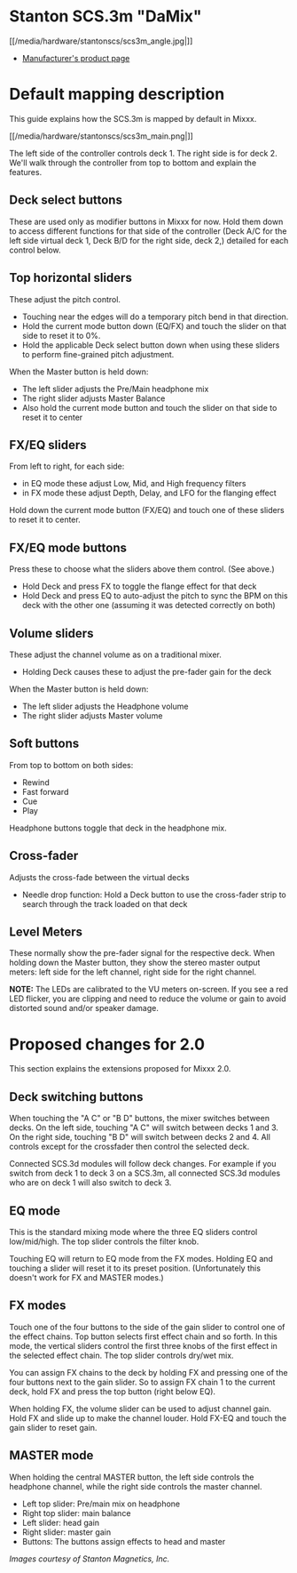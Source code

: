 # Stanton SCS.3m "DaMix"

[[/media/hardware/stantonscs/scs3m_angle.jpg|]]

  - [Manufacturer's product
    page](http://www.stantondj.com/stanton-controllers-systems/scs3m.html)

# Default mapping description

This guide explains how the SCS.3m is mapped by default in Mixxx.

[[/media/hardware/stantonscs/scs3m_main.png|]]

The left side of the controller controls deck 1. The right side is for
deck 2. We'll walk through the controller from top to bottom and explain
the features.

## Deck select buttons

These are used only as modifier buttons in Mixxx for now. Hold them down
to access different functions for that side of the controller (Deck A/C
for the left side virtual deck 1, Deck B/D for the right side, deck 2,)
detailed for each control below.

## Top horizontal sliders

These adjust the pitch control.

  - Touching near the edges will do a temporary pitch bend in that
    direction.
  - Hold the current mode button down (EQ/FX) and touch the slider on
    that side to reset it to 0%.
  - Hold the applicable Deck select button down when using these sliders
    to perform fine-grained pitch adjustment.

When the Master button is held down:

  - The left slider adjusts the Pre/Main headphone mix
  - The right slider adjusts Master Balance
  - Also hold the current mode button and touch the slider on that side
    to reset it to center

## FX/EQ sliders

From left to right, for each side:

  - in EQ mode these adjust Low, Mid, and High frequency filters
  - in FX mode these adjust Depth, Delay, and LFO for the flanging
    effect

Hold down the current mode button (FX/EQ) and touch one of these sliders
to reset it to center.

## FX/EQ mode buttons

Press these to choose what the sliders above them control. (See above.)

  - Hold Deck and press FX to toggle the flange effect for that deck
  - Hold Deck and press EQ to auto-adjust the pitch to sync the BPM on
    this deck with the other one (assuming it was detected correctly on
    both)

## Volume sliders

These adjust the channel volume as on a traditional mixer.

  - Holding Deck causes these to adjust the pre-fader gain for the deck

When the Master button is held down:

  - The left slider adjusts the Headphone volume
  - The right slider adjusts Master volume

## Soft buttons

From top to bottom on both sides:

  - Rewind
  - Fast forward
  - Cue
  - Play

Headphone buttons toggle that deck in the headphone mix.

## Cross-fader

Adjusts the cross-fade between the virtual decks

  - Needle drop function: Hold a Deck button to use the cross-fader
    strip to search through the track loaded on that deck

## Level Meters

These normally show the pre-fader signal for the respective deck. When
holding down the Master button, they show the stereo master output
meters: left side for the left channel, right side for the right
channel.

**NOTE:** The LEDs are calibrated to the VU meters on-screen. If you see
a red LED flicker, <span class="underline">you are clipping</span> and
need to reduce the volume or gain to avoid distorted sound and/or
speaker damage.

# Proposed changes for 2.0

This section explains the extensions proposed for Mixxx 2.0.

## Deck switching buttons

When touching the "A C" or "B D" buttons, the mixer switches between
decks. On the left side, touching "A C" will switch between decks 1 and
3. On the right side, touching "B D" will switch between decks 2 and 4.
All controls except for the crossfader then control the selected deck.

Connected SCS.3d modules will follow deck changes. For example if you
switch from deck 1 to deck 3 on a SCS.3m, all connected SCS.3d modules
who are on deck 1 will also switch to deck 3.

## EQ mode

This is the standard mixing mode where the three EQ sliders control
low/mid/high. The top slider controls the filter knob.

Touching EQ will return to EQ mode from the FX modes. Holding EQ and
touching a slider will reset it to its preset position. (Unfortunately
this doesn't work for FX and MASTER modes.)

## FX modes

Touch one of the four buttons to the side of the gain slider to control
one of the effect chains. Top button selects first effect chain and so
forth. In this mode, the vertical sliders control the first three knobs
of the first effect in the selected effect chain. The top slider
controls dry/wet mix.

You can assign FX chains to the deck by holding FX and pressing one of
the four buttons next to the gain slider. So to assign FX chain 1 to the
current deck, hold FX and press the top button (right below EQ).

When holding FX, the volume slider can be used to adjust channel gain.
Hold FX and slide up to make the channel louder. Hold FX-EQ and touch
the gain slider to reset gain.

## MASTER mode

When holding the central MASTER button, the left side controls the
headphone channel, while the right side controls the master channel.

  - Left top slider: Pre/main mix on headphone
  - Right top slider: main balance
  - Left slider: head gain
  - Right slider: master gain
  - Buttons: The buttons assign effects to head and master

*Images courtesy of Stanton Magnetics, Inc.*
